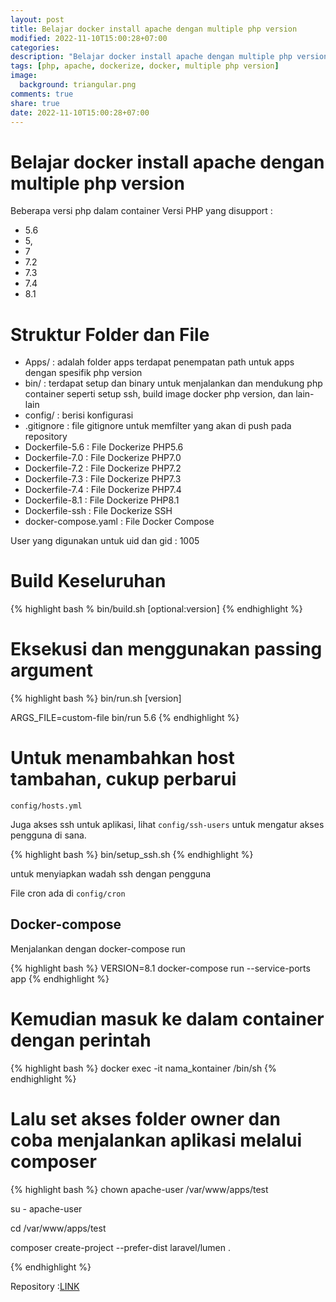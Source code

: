 ```yaml
---
layout: post
title: Belajar docker install apache dengan multiple php version
modified: 2022-11-10T15:00:28+07:00
categories:
description: "Belajar docker install apache dengan multiple php version"
tags: [php, apache, dockerize, docker, multiple php version]
image:
  background: triangular.png
comments: true
share: true
date: 2022-11-10T15:00:28+07:00
---
```


# Belajar docker install apache dengan multiple php version
Beberapa versi php dalam container Versi PHP yang disupport : 
- 5.6
- 5,
- 7
- 7.2
- 7.3
- 7.4
- 8.1

# Struktur Folder dan File
- Apps/ : adalah folder apps terdapat penempatan path untuk apps dengan spesifik php version
- bin/ : terdapat setup dan binary untuk menjalankan dan mendukung php container seperti setup ssh, build image docker php version, dan lain-lain
- config/ : berisi konfigurasi
- .gitignore : file gitignore untuk memfilter yang akan di push pada repository
- Dockerfile-5.6 : File Dockerize PHP5.6
- Dockerfile-7.0 : File Dockerize PHP7.0
- Dockerfile-7.2 : File Dockerize PHP7.2
- Dockerfile-7.3 : File Dockerize PHP7.3
- Dockerfile-7.4 : File Dockerize PHP7.4
- Dockerfile-8.1 : File Dockerize PHP8.1
- Dockerfile-ssh : File Dockerize SSH
- docker-compose.yaml : File Docker Compose

User yang digunakan untuk uid dan gid : 1005

# Build Keseluruhan

{% highlight bash %
bin/build.sh [optional:version]
{% endhighlight %}

# Eksekusi dan menggunakan passing argument
{% highlight bash %} 
bin/run.sh [version]

ARGS_FILE=custom-file bin/run 5.6
{% endhighlight %}

# Untuk menambahkan host tambahan, cukup perbarui
`config/hosts.yml`


Juga akses ssh untuk aplikasi, lihat `config/ssh-users` untuk mengatur akses pengguna di sana.

{% highlight bash %} 
bin/setup_ssh.sh
{% endhighlight %}

untuk menyiapkan wadah ssh dengan pengguna

File cron ada di `config/cron`

## Docker-compose 
Menjalankan dengan docker-compose run

{% highlight bash %} 
VERSION=8.1 docker-compose run --service-ports app
{% endhighlight %}

# Kemudian masuk ke dalam container dengan perintah

{% highlight bash %} 
docker exec -it nama_kontainer /bin/sh
{% endhighlight %}


# Lalu set akses folder owner dan coba menjalankan aplikasi melalui composer 

{% highlight bash %} 
chown apache-user /var/www/apps/test

su - apache-user

cd /var/www/apps/test

composer create-project --prefer-dist laravel/lumen .

{% endhighlight %}

Repository :[LINK](https://github.com/danigunawan/belajar-docker-apache-multiple-php-version.git)